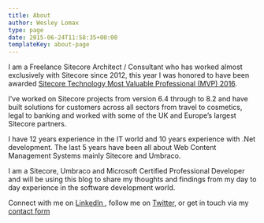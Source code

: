 ```yaml
---
title: About
author: Wesley Lomax
type: page
date: 2015-06-24T11:58:35+00:00
templateKey: about-page
---
```

I am a Freelance Sitecore Architect / Consultant who has worked almost exclusively with Sitecore since 2012, this year I was honored to have been awarded [Sitecore Technology Most Valuable Professional (MVP) 2016][1].

I&#8217;ve worked on Sitecore projects from version 6.4 through to 8.2 and have built solutions for customers across all sectors from travel to cosmetics, legal to banking and worked with some of the UK and Europe&#8217;s largest Sitecore partners.

I have 12 years experience in the IT world and 10 years experience with .Net development. The last 5 years have been all about Web Content Management Systems mainly Sitecore and Umbraco.

I am a Sitecore, Umbraco and Microsoft Certified Professional Developer and will be using this blog to share my thoughts and findings from my day to day experience in the software development world.

Connect with me on <a href="https://uk.linkedin.com/in/wglomax" target="_blank">LinkedIn </a>, follow me on <a href="https://twitter.com/WesleyLomax" target="_blank">Twitter</a>, or get in touch via my [contact form][2]

 [1]: http://blog.wesleylomax.co.uk/2016/02/26/sitecore-technology-mvp-2016/
 [2]: http://blog.wesleylomax.co.uk/contact/